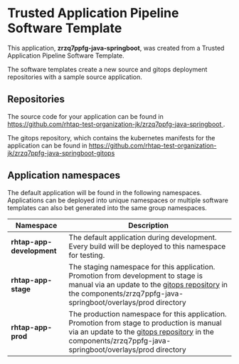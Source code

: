 # Trusted Application Pipeline Software Template

This application, **zrzq7ppfg-java-springboot**, was created from a Trusted Application Pipeline Software Template.

The software templates create a new source and gitops deployment repositories with a sample source application. 

## Repositories

The source code for your application can be found in [https://github.com/rhtap-test-organization-jk/zrzq7ppfg-java-springboot ](https://github.com/rhtap-test-organization-jk/zrzq7ppfg-java-springboot ).
 
The gitops repository, which contains the kubernetes manifests for the application can be found in 
[https://github.com/rhtap-test-organization-jk/zrzq7ppfg-java-springboot-gitops ](https://github.com/rhtap-test-organization-jk/zrzq7ppfg-java-springboot-gitops ) 

## Application namespaces 

The default application will be found in the following namespaces. Applications can be deployed into unique namespaces or multiple software templates can also bet generated into the same group namespaces.  

|  Namespace   |  Description   |  
| -------- | -------- |   
| **rhtap-app-development** | The default application during development. Every build will be deployed to this namespace for testing. | 
| **rhtap-app-stage** | The staging namespace for this application. Promotion from development to stage is manual via an update to the [gitops repository](https://github.com/rhtap-test-organization-jk/zrzq7ppfg-java-springboot-gitops ) in the components/zrzq7ppfg-java-springboot/overlays/prod directory |  
| **rhtap-app-prod** | The production namespace for this application. Promotion from stage to production is manual via an update to the [gitops repository](https://github.com/rhtap-test-organization-jk/zrzq7ppfg-java-springboot-gitops ) in the components/zrzq7ppfg-java-springboot/overlays/prod directory | 